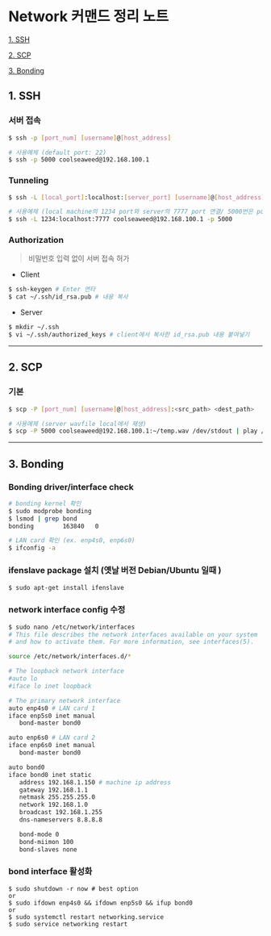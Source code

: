 # Network 커맨드 정리 노트

   [1. SSH](#1.-SSH)
   
   [2. SCP](#2.-SCP)

   [3. Bonding](#3.-Bonding)



## 1. SSH <a name="1.-SSH"></a>
   ### 서버 접속
   ```bash
   $ ssh -p [port_num] [username]@[host_address]
   
   # 사용예제 (default port: 22)
   $ ssh -p 5000 coolseaweed@192.168.100.1
   ```

   ### Tunneling
   ```bash
   $ ssh -L [local_port]:localhost:[server_port] [username]@[host_address] -p [portnum]
   
   # 사용예제 (local machine의 1234 port와 server의 7777 port 연결/ 5000번은 port forwarding )
   $ ssh -L 1234:localhost:7777 coolseaweed@192.168.100.1 -p 5000
   ```
   ### Authorization
   >비밀번호 입력 없이 서버 접속 허가

   * Client
   ```bash
   $ ssh-keygen # Enter 연타
   $ cat ~/.ssh/id_rsa.pub # 내용 복사
   ```
   * Server
   ```bash
   $ mkdir ~/.ssh
   $ vi ~/.ssh/authorized_keys # client에서 복사한 id_rsa.pub 내용 붙여넣기
   ```
---

## 2. SCP <a name="2.-SCP"></a>

   ### 기본
   ```bash
   $ scp -P [port_num] [username]@[host_address]:<src_path> <dest_path>
   
   # 사용예제 (server wavfile local에서 재생)
   $ scp -P 5000 coolseaweed@192.168.100.1:~/temp.wav /dev/stdout | play /dev/stdin 
   ```

---
## 3. Bonding <a name="3.-Bonding"></a>
   
   ### Bonding driver/interface check
   ```bash
   # bonding kernel 확인
   $ sudo modprobe bonding
   $ lsmod | grep bond
   bonding        163840   0
   
   # LAN card 확인 (ex. enp4s0, enp6s0)
   $ ifconfig -a 
   ```
   
   ### ifenslave package 설치 (옛날 버전 Debian/Ubuntu 일때 )
   ```bash
   $ sudo apt-get install ifenslave
   ```

   ### network interface config 수정
   ```bash
   $ sudo nano /etc/network/interfaces
   # This file describes the network interfaces available on your system
   # and how to activate them. For more information, see interfaces(5).

   source /etc/network/interfaces.d/*

   # The loopback network interface
   #auto lo
   #iface lo inet loopback

   # The primary network interface
   auto enp4s0 # LAN card 1
   iface enp5s0 inet manual
      bond-master bond0

   auto enp6s0 # LAN card 2
   iface enp6s0 inet manual
      bond-master bond0

   auto bond0
   iface bond0 inet static
      address 192.168.1.150 # machine ip address
      gateway 192.168.1.1
      netmask 255.255.255.0
      network 192.168.1.0
      broadcast 192.168.1.255
      dns-nameservers 8.8.8.8

      bond-mode 0
      bond-miimon 100
      bond-slaves none
   ```
   ### bond interface 활성화
   ```
   $ sudo shutdown -r now # best option
   or
   $ sudo ifdown enp4s0 && ifdown enp5s0 && ifup bond0
   or
   $ sudo systemctl restart networking.service
   $ sudo service networking restart
  ```
  
  

